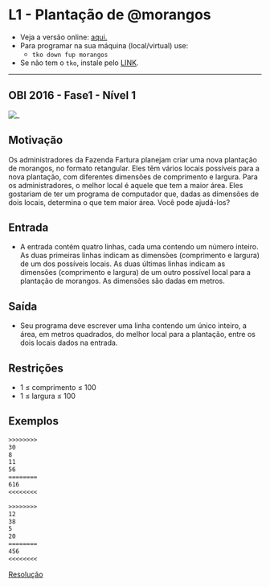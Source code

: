 # L1 - Plantação de @morangos

- Veja a versão online: [aqui.](https://github.com/qxcodefup/arcade/blob/master/base/morangos/Readme.md)
- Para programar na sua máquina (local/virtual) use:
  - `tko down fup morangos`
- Se não tem o `tko`, instale pelo [LINK](https://github.com/senapk/tko#tko).

---

## OBI 2016 - Fase1 - Nível 1

![_](https://raw.githubusercontent.com/qxcodefup/arcade/master/base/morangos/cover.jpg)

## Motivação

Os administradores da Fazenda Fartura planejam criar uma nova plantação de morangos, no formato retangular. Eles têm vários locais possíveis para a nova plantação, com diferentes dimensões de comprimento e largura. Para os administradores, o melhor local é aquele que tem a maior área. Eles gostariam de ter um programa de computador que, dadas as dimensões de dois locais, determina o que tem maior área. Você pode ajudá-los?

## Entrada

- A entrada contém quatro linhas, cada uma contendo um número inteiro. As duas primeiras linhas indicam as dimensões (comprimento e largura) de um dos possíveis locais. As duas últimas linhas indicam as dimensões (comprimento e largura) de um outro possível local para a plantação de morangos. As dimensões são dadas em metros.

## Saída

- Seu programa deve escrever uma linha contendo um único inteiro, a área, em metros quadrados, do melhor local para a plantação, entre os dois locais dados na entrada.

## Restrições

- 1 ≤ comprimento ≤ 100
- 1 ≤ largura ≤ 100

## Exemplos

``` txt
>>>>>>>>
30
8
11
56
========
616
<<<<<<<<

>>>>>>>>
12
38
5
20
========
456
<<<<<<<<
```

[Resolução](https://youtu.be/TsFcz1GtMFE)
